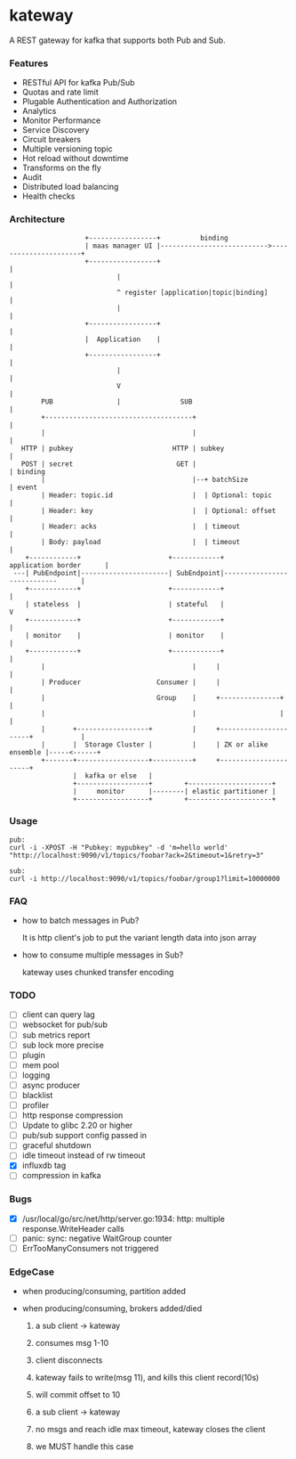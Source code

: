 # kateway

A REST gateway for kafka that supports both Pub and Sub.

### Features

- RESTful API for kafka Pub/Sub
- Quotas and rate limit
- Plugable Authentication and Authorization
- Analytics
- Monitor Performance
- Service Discovery
- Circuit breakers
- Multiple versioning topic
- Hot reload without downtime
- Transforms on the fly
- Audit
- Distributed load balancing
- Health checks

### Architecture

                       +-----------------+          binding
                       | maas manager UI |--------------------------->----------------------+
                       +-----------------+                                                  |
                               |                                                            |
                               ^ register [application|topic|binding]                       |
                               |                                                            |
                       +-----------------+                                                  |
                       |  Application    |                                                  |
                       +-----------------+                                                  |
                               |                                                            |
                               V                                                            |
            PUB                |               SUB                                          |
            +-------------------------------------+                                         |
            |                                     |                                         |
       HTTP | pubkey                         HTTP | subkey                                  |
       POST | secret                          GET |                                         | binding
            |                                     |--+ batchSize                            | event
            | Header: topic.id                    |  | Optional: topic                      |
            | Header: key                         |  | Optional: offset                     |
            | Header: acks                        |  | timeout                              |
            | Body: payload                       |  | timeout                              |
        +------------+                      +------------+          application border      |
     ---| PubEndpoint|----------------------| SubEndpoint|----------------------------      |
        +------------+                      +------------+                                  |
        | stateless  |                      | stateful   |                                  V
        +------------+                      +------------+                                  |
        | monitor    |                      | monitor    |                                  |
        +------------+                      +------------+                                  |
            |                                     |     |                                   |
            | Producer                   Consumer |     |                                   |
            |                            Group    |     +---------------+                   |
            |                                     |                     |                   |
            |       +------------------+          |     +----------------------+            |
            |       |  Storage Cluster |          |     | ZK or alike ensemble |-----<------+
            +-------+------------------+----------+     +----------------------+
                    |  kafka or else   |
                    +------------------+        +---------------------+
                    |     monitor      |--------| elastic partitioner |
                    +------------------+        +---------------------+


### Usage

    pub:
    curl -i -XPOST -H "Pubkey: mypubkey" -d 'm=hello world' "http://localhost:9090/v1/topics/foobar?ack=2&timeout=1&retry=3"

    sub:
    curl -i http://localhost:9090/v1/topics/foobar/group1?limit=10000000

### FAQ

- how to batch messages in Pub?

  It is http client's job to put the variant length data into json array

- how to consume multiple messages in Sub?

  kateway uses chunked transfer encoding

### TODO

- [ ] client can query lag
- [ ] websocket for pub/sub
- [ ] sub metrics report
- [ ] sub lock more precise 
- [ ] plugin
- [ ] mem pool 
- [ ] logging
- [ ] async producer
- [ ] blacklist
- [ ] profiler
- [ ] http response compression
- [ ] Update to glibc 2.20 or higher
- [ ] pub/sub support config passed in
- [ ] graceful shutdown
- [ ] idle timeout instead of rw timeout
- [X] influxdb tag
- [ ] compression in kafka

### Bugs

- [X] /usr/local/go/src/net/http/server.go:1934: http: multiple response.WriteHeader calls
- [ ] panic: sync: negative WaitGroup counter
- [ ] ErrTooManyConsumers not triggered

### EdgeCase

- when producing/consuming, partition added
- when producing/consuming, brokers added/died

    1. a sub client -> kateway
    2. consumes msg 1-10
    3. client disconnects 
    4. kateway fails to write(msg 11), and kills this client record(10s)
    5. will commit offset to 10

    1. a sub client -> kateway
    2. no msgs and reach idle max timeout, kateway closes the client
    3. we MUST handle this case

